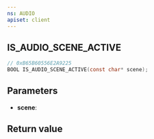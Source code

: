 ```yaml
---
ns: AUDIO
apiset: client
---
```

## IS_AUDIO_SCENE_ACTIVE

```c
// 0xB65B60556E2A9225
BOOL IS_AUDIO_SCENE_ACTIVE(const char* scene);
```


## Parameters
* **scene**:

## Return value

